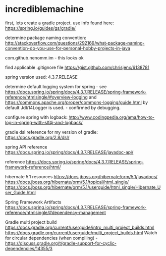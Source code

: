 # incrediblemachine

first, lets create a gradle project. use info found here:
https://spring.io/guides/gs/gradle/

determine package naming convention:
http://stackoverflow.com/questions/292169/what-package-naming-convention-do-you-use-for-personal-hobby-projects-in-java

com.github.nenomm.im - this looks ok

find applicable .gitignore file
https://gist.github.com/chrisjenx/6138781

spring version used: 4.3.7.RELEASE

determine default logging system for spring - 
see https://docs.spring.io/spring/docs/4.3.7.RELEASE/spring-framework-reference/htmlsingle/#overview-logging
and https://commons.apache.org/proper/commons-logging/guide.html
by default Jdk14Logger is used. - confirmed by debugging.

configure spring with logback:
http://www.codingpedia.org/ama/how-to-log-in-spring-with-slf4j-and-logback/

gradle dsl reference for my version of gradle:
https://docs.gradle.org/2.8/dsl/

spring API reference
https://docs.spring.io/spring/docs/4.3.7.RELEASE/javadoc-api/

reference
https://docs.spring.io/spring/docs/4.3.7.RELEASE/spring-framework-reference/html/

hibernate 5.1 resources
https://docs.jboss.org/hibernate/orm/5.1/javadocs/
https://docs.jboss.org/hibernate/orm/5.1/topical/html_single/
https://docs.jboss.org/hibernate/orm/5.1/userguide/html_single/Hibernate_User_Guide.html

Spring Framework Artifacts
https://docs.spring.io/spring/docs/4.3.7.RELEASE/spring-framework-reference/htmlsingle/#dependency-management

Gradle multi project build
https://docs.gradle.org/current/userguide/intro_multi_project_builds.html
https://docs.gradle.org/current/userguide/multi_project_builds.html
Watch for circular dependencies (when compiling) - https://discuss.gradle.org/t/gradle-support-for-cyclic-dependencies/14355/3